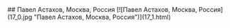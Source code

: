 <meta charset="utf-8">
<link rel='stylesheet' href='markdown.css'/>
## Павел Астахов, Москва, Россия
[![Павел Астахов, Москва, Россия](17_0.jpg "Павел Астахов, Москва, Россия")](17_1.html)
